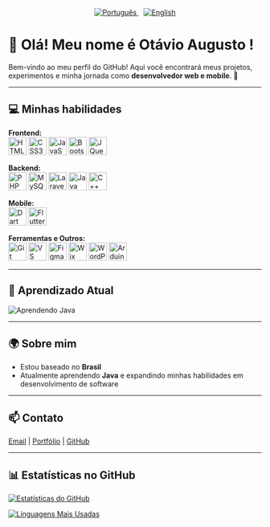 <p align="center">
  <a href="README.md">
    <img src="https://img.shields.io/badge/Português-🇧🇷-blue?style=for-the-badge&logo=github" alt="Português" />
  </a>
  <a href="README-en.md" style="margin-left: 10px;">
    <img src="https://img.shields.io/badge/English-🇺🇸-blue?style=for-the-badge&logo=github" alt="English" />
  </a>
</p>

# 👋 Olá! Meu nome é Otávio Augusto !

Bem-vindo ao meu perfil do GitHub! Aqui você encontrará meus projetos, experimentos e minha jornada como **desenvolvedor web e mobile**. 🚀  

---

## 💻 Minhas habilidades

**Frontend:**  
<a href="https://developer.mozilla.org/pt-BR/docs/Web/HTML" target="_blank"><img src="https://raw.githubusercontent.com/danielcranney/readme-generator/main/public/icons/skills/html5-colored.svg" alt="HTML5" width="36" height="36" /></a>
<a href="https://www.w3.org/TR/CSS/#css" target="_blank"><img src="https://raw.githubusercontent.com/danielcranney/readme-generator/main/public/icons/skills/css3-colored.svg" alt="CSS3" width="36" height="36" /></a>
<a href="https://developer.mozilla.org/pt-BR/docs/Web/JavaScript" target="_blank"><img src="https://raw.githubusercontent.com/danielcranney/readme-generator/main/public/icons/skills/javascript-colored.svg" alt="JavaScript" width="36" height="36" /></a>
<a href="https://getbootstrap.com/" target="_blank"><img src="https://raw.githubusercontent.com/danielcranney/readme-generator/main/public/icons/skills/bootstrap-colored.svg" alt="Bootstrap" width="36" height="36" /></a>
<a href="https://jquery.com/" target="_blank"><img src="https://raw.githubusercontent.com/danielcranney/readme-generator/main/public/icons/skills/jquery-colored.svg" alt="JQuery" width="36" height="36" /></a>

**Backend:**  
<a href="https://www.php.net/" target="_blank"><img src="https://raw.githubusercontent.com/danielcranney/readme-generator/main/public/icons/skills/php-colored.svg" alt="PHP" width="36" height="36" /></a>
<a href="https://www.mysql.com/" target="_blank"><img src="https://raw.githubusercontent.com/danielcranney/readme-generator/main/public/icons/skills/mysql-colored.svg" alt="MySQL" width="36" height="36" /></a>
<a href="https://laravel.com/" target="_blank"><img src="https://raw.githubusercontent.com/danielcranney/readme-generator/main/public/icons/skills/laravel-colored.svg" alt="Laravel" width="36" height="36" /></a>
<a href="https://www.oracle.com/java/" target="_blank"><img src="https://raw.githubusercontent.com/danielcranney/readme-generator/main/public/icons/skills/java-colored.svg" alt="Java" width="36" height="36" /></a>
<a href="https://docs.microsoft.com/pt-br/cpp/" target="_blank"><img src="https://raw.githubusercontent.com/danielcranney/readme-generator/main/public/icons/skills/cplusplus-colored.svg" alt="C++" width="36" height="36" /></a>

**Mobile:**  
<a href="https://dart.dev/" target="_blank"><img src="https://raw.githubusercontent.com/danielcranney/readme-generator/main/public/icons/skills/dart-colored.svg" alt="Dart" width="36" height="36" /></a>
<a href="https://flutter.dev/" target="_blank"><img src="https://raw.githubusercontent.com/danielcranney/readme-generator/main/public/icons/skills/flutter-colored.svg" alt="Flutter" width="36" height="36" /></a>

**Ferramentas e Outros:**  
<a href="https://git-scm.com/" target="_blank"><img src="https://raw.githubusercontent.com/danielcranney/readme-generator/main/public/icons/skills/git-colored.svg" alt="Git" width="36" height="36" /></a>
<a href="https://code.visualstudio.com/" target="_blank"><img src="https://raw.githubusercontent.com/danielcranney/readme-generator/main/public/icons/skills/visualstudiocode-colored.svg" alt="VS Code" width="36" height="36" /></a>
<a href="https://www.figma.com/" target="_blank"><img src="https://raw.githubusercontent.com/danielcranney/readme-generator/main/public/icons/skills/figma-colored.svg" alt="Figma" width="36" height="36" /></a>
<a href="https://wix.com" target="_blank"><img src="https://raw.githubusercontent.com/danielcranney/readme-generator/main/public/icons/skills/wix-colored.svg" alt="Wix" width="36" height="36" /></a>
<a href="https://wordpress.com" target="_blank"><img src="https://raw.githubusercontent.com/danielcranney/readme-generator/main/public/icons/skills/wordpress-colored.svg" alt="WordPress" width="36" height="36" /></a>
<a href="https://store.arduino.cc/" target="_blank"><img src="https://raw.githubusercontent.com/danielcranney/readme-generator/main/public/icons/skills/arduino-colored.svg" alt="Arduino" width="36" height="36" /></a>

---

## 🧠 Aprendizado Atual

![Aprendendo Java](https://img.shields.io/badge/Learning-Java-red?style=for-the-badge&logo=java&logoColor=white)

---

## 🌍 Sobre mim

- Estou baseado no **Brasil**  
- Atualmente aprendendo **Java** e expandindo minhas habilidades em desenvolvimento de software

---

## 📫 Contato

[Email](mailto:otavioaugusto_2007@outlook.com) | [Portfólio](https://docs.google.com/document/d/1602YQce06A7bWCIsVA54AE5k_2vHAqIB/edit?usp=drivesdk) | [GitHub](https://www.github.com/OtavioValeDev)  

---

## 📊 Estatísticas no GitHub

<a href="http://www.github.com/OtavioValeDev"><img src="https://github-readme-stats.vercel.app/api?username=OtavioValeDev&show_icons=true&count_private=true&title_color=3382ed&text_color=000000&icon_color=000000&bg_color=ffffff&hide_border=true" alt="Estatísticas do GitHub" /></a>

<a href="https://github.com/OtavioValeDev" align="left"><img src="https://github-readme-stats.vercel.app/api/top-langs/?username=OtavioValeDev&langs_count=10&title_color=3382ed&text_color=000000&icon_color=000000&bg_color=ffffff&hide_border=true&custom_title=Linguagens%20Mais%20Usadas" alt="Linguagens Mais Usadas" /></a>
